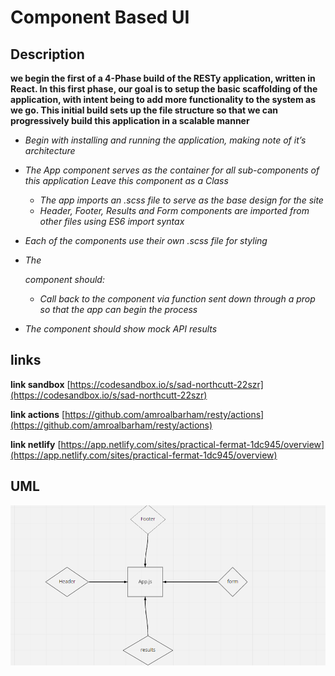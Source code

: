 # Component Based UI

## Description

**we begin the first of a 4-Phase build of the RESTy application, written in React. In this first phase, our goal is to setup the basic scaffolding of the application, with intent being to add more functionality to the system as we go. This initial build sets up the file structure so that we can progressively build this application in a scalable manner**


 - *Begin with installing and running the application, making note of it’s architecture*
- *The App component serves as the container for all sub-components of this application Leave this component as a Class*

    
    - *The app imports an .scss file to serve as the base design for the site*
    - *Header, Footer, Results and Form components are imported from other files using ES6 import syntax*

- *Each of the components use their own .scss file for styling* 
- *The <Form> component should:*

    - *Call back to the <App/> component via function sent down through a prop so that the app can begin the process*
- *The <Results/> component should show mock API results*

## links
**link sandbox**  [https://codesandbox.io/s/sad-northcutt-22szr](https://codesandbox.io/s/sad-northcutt-22szr)

**link actions**   [https://github.com/amroalbarham/resty/actions](https://github.com/amroalbarham/resty/actions)

**link netlify**  [https://app.netlify.com/sites/practical-fermat-1dc945/overview](https://app.netlify.com/sites/practical-fermat-1dc945/overview)
## UML

![UML](./lab26.png)
